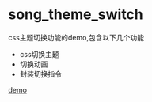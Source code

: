 # song_theme_switch

css主题切换功能的demo,包含以下几个功能

- css切换主题
- 切换动画
- 封装切换指令

[demo](https://gilfoyle-sy.github.io/song_theme_switch/#/)
